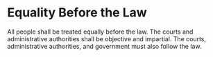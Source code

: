 # Equality Before the Law

All people shall be treated equally before the law. The courts and administrative authorities shall be objective and impartial. The courts, administrative authorities, and government must also follow the law.
